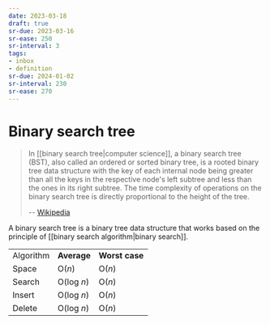 ```yaml
---
date: 2023-03-18
draft: true
sr-due: 2023-03-16
sr-ease: 250
sr-interval: 3
tags:
- inbox
- definition
sr-due: 2024-01-02
sr-interval: 230
sr-ease: 270
---
```


# Binary search tree

> In [[binary search tree|computer science]], a binary search tree (BST), also
> called an ordered or sorted binary tree, is a rooted binary tree data
> structure with the key of each internal node being greater than all the keys
> in the respective node's left subtree and less than the ones in its right
> subtree. The time complexity of operations on the binary search tree is
> directly proportional to the height of the tree.
>
> -- [Wikipedia](https://en.wikipedia.org/wiki/Binary_search_tree)

A binary search tree is a binary tree data structure that works based on the
principle of [[binary search algorithm|binary search]].

|           |             |                |
| --------- | ----------- | -------------- |
| Algorithm | **Average** | **Worst case** |
| Space     | O(_n_)      | O(_n_)         |
| Search    | O(log _n_)  | O(_n_)         |
| Insert    | O(log _n_)  | O(_n_)         |
| Delete    | O(log _n_)  | O(_n_)         |
